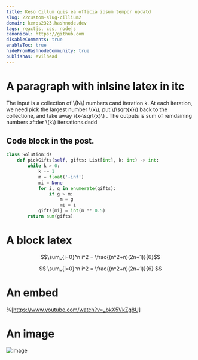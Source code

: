 ```yaml
---
title: Keso Cillum quis ea officia ipsum tempor updatd
slug: 22custom-slug-cillium2
domain: keros2323.hashnode.dev
tags: reactjs, css, nodejs
canonical: https://github.com
disableComments: true
enableToc: true
hideFromHashnodeCommunity: true
publishAs: evilhead
---
```


# A paragraph with inlsine latex in itc

The input is a collection of \\(N\\) numbers cand iteration k. At each iteration, we need pick the largest number \\(x\\), put \\(\sqrt{x}\\) back to the collectione,  and take away \\(x-\sqrt{x}\\) . The outputs is sum of remdaining numbers aftder \\(k\\) itersations.dsdd

## Code block in the post.

```python
class Solution:ds
    def pickGifts(self, gifts: List[int], k: int) -> int:
        while k > 0:
            k -= 1
            m = float('-inf')
            mi = None
            for i, g in enumerate(gifts):
                if g > m:
                    m = g
                    mi = i
            gifts[mi] = int(m ** 0.5)
        return sum(gifts)
```

# A block latex

$$\sum_{i=0}^n i^2 = \frac{(n^2+n)(2n+1)}{6}$$

$$
\sum_{i=0}^n i^2 = \frac{(n^2+n)(2n+1)}{6}
$$

# An embed

%[https://www.youtube.com/watch?v=_bkX5VkZg8U]

# An image

![image](https://cdn.hashnode.com/res/hashnode/image/upload/v1681132538878/itnaYF1h-.png)
